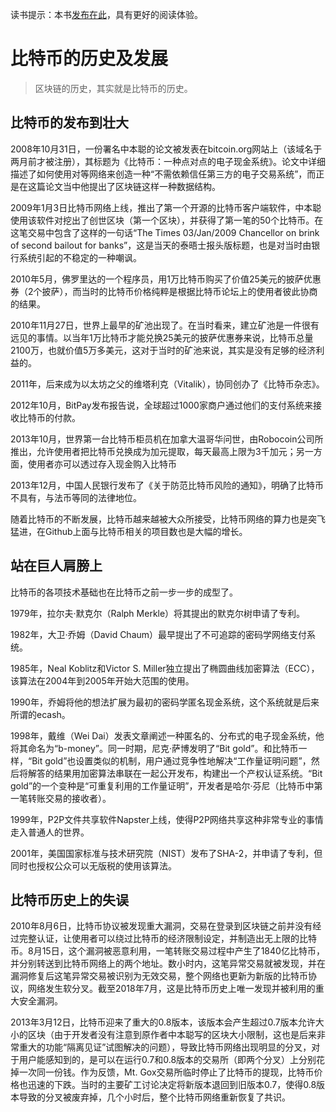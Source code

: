读书提示：本书[发布在此](https://book.uchaindb.com/)，具有更好的阅读体验。

# 比特币的历史及发展

> 区块链的历史，其实就是比特币的历史。

## 比特币的发布到壮大

2008年10月31日，一份署名中本聪的论文被发表在bitcoin.org网站上（该域名于两月前才被注册），其标题为《比特币：一种点对点的电子现金系统》。论文中详细描述了如何使用对等网络来创造一种“不需依赖信任第三方的电子交易系统”，而正是在这篇论文当中他提出了区块链这样一种数据结构。

2009年1月3日比特币网络上线，推出了第一个开源的比特币客户端软件，中本聪使用该软件对挖出了创世区块（第一个区块），并获得了第一笔的50个比特币。在这笔交易中包含了这样的一句话“The
Times 03/Jan/2009 Chancellor on brink of second bailout for
banks”，这是当天的泰晤士报头版标题，也是对当时由银行系统引起的不稳定的一种嘲讽。

2010年5月，佛罗里达的一个程序员，用1万比特币购买了价值25美元的披萨优惠券（2个披萨），而当时的比特币价格纯粹是根据比特币论坛上的使用者彼此协商的结果。

2010年11月27日，世界上最早的矿池出现了。在当时看来，建立矿池是一件很有远见的事情。以当年1万比特币才能兑换25美元的披萨优惠券来说，比特币总量2100万，也就价值5万多美元，这对于当时的矿池来说，其实是没有足够的经济利益的。

2011年，后来成为以太坊之父的维塔利克（Vitalik），协同创办了《比特币杂志》。

2012年10月，BitPay发布报告说，全球超过1000家商户通过他们的支付系统来接收比特币的付款。

2013年10月，世界第一台比特币柜员机在加拿大温哥华问世，由Robocoin公司所推出，允许使用者把比特币兑换成为加元提取，每天最高上限为3千加元；另一方面，使用者亦可以透过存入现金购入比特币

2013年12月，中国人民银行发布了《关于防范比特币风险的通知》，明确了比特币不具有，与法币等同的法律地位。

随着比特币的不断发展，比特币越来越被大众所接受，比特币网络的算力也是突飞猛进，在Github上面与比特币相关的项目数也是大幅的增长。

## 站在巨人肩膀上

比特币的各项技术基础也在比特币之前一步一步的成型了。

1979年，拉尔夫·默克尔（Ralph Merkle）将其提出的默克尔树申请了专利。

1982年，大卫·乔姆（David Chaum）最早提出了不可追踪的密码学网络支付系统。

1985年，Neal Koblitz和Victor S.
Miller独立提出了椭圆曲线加密算法（ECC），该算法在2004年到2005年开始大范围的使用。

1990年，乔姆将他的想法扩展为最初的密码学匿名现金系统，这个系统就是后来所谓的ecash。

1998年，戴维（Wei
Dai）发表文章阐述一种匿名的、分布式的电子现金系统，他将其命名为“b-money”。同一时期，尼克·萨博发明了“Bit
gold”。和比特币一样，“Bit
gold”也设置类似的机制，用户通过竞争性地解决“工作量证明问题”，然后将解答的结果用加密算法串联在一起公开发布，构建出一个产权认证系统。“Bit
gold”的一个变种是“可重复利用的工作量证明”，开发者是哈尔·芬尼（比特币中第一笔转账交易的接收者）。

1999年，P2P文件共享软件Napster上线，使得P2P网络共享这种非常专业的事情走入普通人的世界。

2001年，美国国家标准与技术研究院（NIST）发布了SHA-2，并申请了专利，但同时也授权公众可以无版税的使用该算法。

## 比特币历史上的失误

2010年8月6日，比特币协议被发现重大漏洞，交易在登录到区块链之前并没有经过完整认证，让使用者可以绕过比特币的经济限制设定，并制造出无上限的比特币。8月15日，这个漏洞被恶意利用，一笔转账交易过程中产生了1840亿比特币，并分别转送到比特币网络上的两个地址。数小时内，这笔异常交易就被发现，并在漏洞修复后这笔异常交易被识别为无效交易，整个网络也更新为新版的比特币协议，网络发生软分叉。截至2018年7月，这是比特币历史上唯一发现并被利用的重大安全漏洞。

2013年3月12日，比特币迎来了重大的0.8版本，该版本会产生超过0.7版本允许大小的区块（由于开发者没有注意到原作者中本聪写的区块大小限制，这也是后来非常重大的功能“隔离见证”试图解决的问题），导致比特币网络出现明显的分叉，对于用户能感知到的，是可以在运行0.7和0.8版本的交易所（即两个分叉）上分别花掉一次同一份钱。作为反馈，Mt.
Gox交易所临时停止了比特币的提现，比特币价格也迅速的下跌。当时的主要矿工讨论决定将新版本退回到旧版本0.7，使得0.8版本导致的分叉被废弃掉，几个小时后，整个比特币网络重新恢复了共识。

